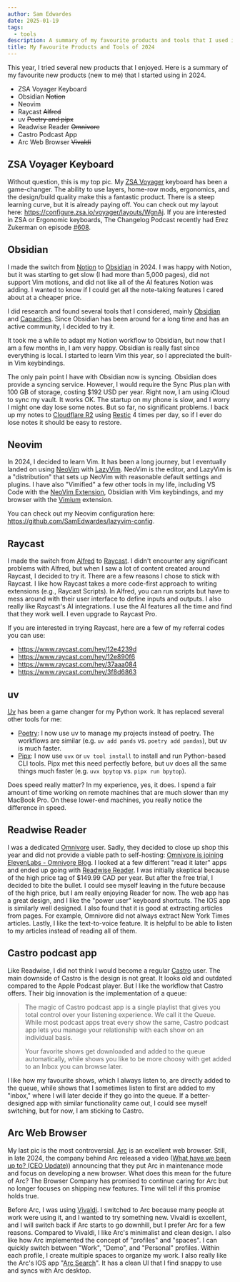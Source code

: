 ```yaml
---
author: Sam Edwardes
date: 2025-01-19
tags:
  - tools
description: A summary of my favourite products and tools that I used in 2024, including ZSA Voyager Keyboard, Obsidian, Neovim, Raycast, Uv, Readwise Reader, Castro Podcast App, and the Arc Web Browser.
title: My Favourite Products and Tools of 2024
---
```


This year, I tried several new products that I enjoyed. Here is a summary of my favourite new products (new to me) that I started using in 2024.

- ZSA Voyager Keyboard
- Obsidian ~~Notion~~
- Neovim
- Raycast ~~Alfred~~
- uv ~~Poetry and pipx~~
- Readwise Reader ~~Omnivore~~
- Castro Podcast App
- Arc Web Browser ~~Vivaldi~~

## ZSA Voyager Keyboard

Without question, this is my top pic. My [ZSA Voyager](https://www.zsa.io/voyager) keyboard has been a game-changer. The ability to use layers, home-row mods, ergonomics, and the design/build quality make this a fantastic product. There is a steep learning curve, but it is already paying off. You can check out my layout here: <https://configure.zsa.io/voyager/layouts/WgnAj>. If you are interested in ZSA or Ergonomic keyboards, The Changelog Podcast recently had Erez Zukerman on episode [#608](https://changelog.com/podcast/608).

<!-- TODO: add pics of my keyboard -->

## Obsidian

I made the switch from [Notion](https://notion.so) to [Obsidian](https://obsidian.md/) in 2024. I was happy with Notion, but it was starting to get slow (I had more than 5,000 pages), did not support Vim motions, and did not like all of the AI features Notion was adding. I wanted to know if I could get all the note-taking features I cared about at a cheaper price.

I did research and found several tools that I considered, mainly [Obsidian](https://obsidian.md/) and [Capacities](https://capacities.io/). Since Obsidian has been around for a long time and has an active community, I decided to try it.

It took me a while to adapt my Notion workflow to Obsidian, but now that I am a few months in, I am very happy. Obsidian is really fast since everything is local. I started to learn Vim this year, so I appreciated the built-in Vim keybindings.

The only pain point I have with Obsidian now is syncing. Obsidian does provide a syncing service. However, I would require the Sync Plus plan with 100 GB of storage, costing $192 USD per year. Right now, I am using iCloud to sync my vault. It works OK. The startup on my phone is slow, and I worry I might one day lose some notes. But so far, no significant problems. I back up my notes to [Cloudflare R2](https://www.cloudflare.com/developer-platform/products/r2/) using [Restic](https://restic.net/) 4 times per day, so if I ever do lose notes it should be easy to restore.

## Neovim

In 2024, I decided to learn Vim. It has been a long journey, but I eventually landed on using [NeoVim](https://neovim.io/) with [LazyVim](https://www.lazyvim.org/). NeoVim is the editor, and LazyVim is a "distribution" that sets up NeoVim with reasonable default settings and plugins. I have also "Vimified" a few other tools in my life, including VS Code with the [NeoVim Extension](https://github.com/vscode-neovim/vscode-neovim), Obsidian with Vim keybindings, and my browser with the [Vimium](https://chromewebstore.google.com/detail/vimium/dbepggeogbaibhgnhhndojpepiihcmeb) extension.

You can check out my Neovim configuration here: <https://github.com/SamEdwardes/lazyvim-config>.

## Raycast

I made the switch from [Alfred](https://www.alfredapp.com/) to [Raycast](https://www.raycast.com/). I didn't encounter any significant problems with Alfred, but when I saw a lot of content created around Raycast, I decided to try it. There are a few reasons I chose to stick with Raycast. I like how Raycast takes a more code-first approach to writing extensions (e.g., Raycast Scripts). In Alfred, you can run scripts but have to mess around with their user interface to define inputs and outputs. I also really like Raycast's AI integrations. I use the AI features all the time and find that they work well. I even upgrade to Raycast Pro.

If you are interested in trying Raycast, here are a few of my referral codes you can use:

- <https://www.raycast.com/hey/12e4239d>
- <https://www.raycast.com/hey/12e890f6>
- <https://www.raycast.com/hey/37aaa084>
- <https://www.raycast.com/hey/3f8d6863>

## uv

[Uv](https://docs.astral.sh/uv/) has been a game changer for my Python work. It has replaced several other tools for me:

- [Poetry](https://python-poetry.org/): I now use uv to manage my projects instead of poetry. The workflows are similar (e.g. `uv add pands` vs. `poetry add pandas`), but uv is much faster.
- [Pipx](https://pipx.pypa.io/latest/): I now use `uvx` or `uv tool install` to install and run Python-based CLI tools. Pipx met this need perfectly before, but uv does all the same things much faster (e.g. `uvx bpytop` vs. `pipx run bpytop`).

Does speed really matter? In my experience, yes, it does. I spend a fair amount of time working on remote machines that are much slower than my MacBook Pro. On these lower-end machines, you really notice the difference in speed.

## Readwise Reader

I was a dedicated [Omnivore](https://omnivore.app/) user. Sadly, they decided to close up shop this year and did not provide a viable path to self-hosting: [Omnivore is joining ElevenLabs - Omnivore Blog](https://blog.omnivore.app/p/omnivore-is-joining-elevenlabs). I looked at a few different "read it later" apps and ended up going with [Readwise Reader](https://readwise.io/read). I was initially skeptical because of the high price tag of $149.99 CAD per year. But after the free trial, I decided to bite the bullet. I could see myself leaving in the future because of the high price, but I am really enjoying Reader for now. The web app has a great design, and I like the "power user" keyboard shortcuts. The IOS app is similarly well designed. I also found that it is good at extracting articles from pages. For example, Omnivore did not always extract New York Times articles. Lastly, I like the text-to-voice feature. It is helpful to be able to listen to my articles instead of reading all of them.

## Castro podcast app

Like Readwise, I did not think I would become a regular [Castro](https://castro.fm/) user. The main downside of Castro is the design is not great. It looks old and outdated compared to the Apple Podcast player. But I like the workflow that Castro offers. Their big innovation is the implementation of a queue:

> The magic of Castro podcast app is a single playlist that gives you total control over your listening experience. We call it the Queue. While most podcast apps treat every show the same, Castro podcast app lets you manage your relationship with each show on an individual basis.
>
> Your favorite shows get downloaded and added to the queue automatically, while shows you like to be more choosy with get added to an Inbox you can browse later.

I like how my favourite shows, which I always listen to, are directly added to the queue, while shows that I sometimes listen to first are added to my "inbox," where I will later decide if they go into the queue. If a better-designed app with similar functionality came out, I could see myself switching, but for now, I am sticking to Castro.

## Arc Web Browser

My last pic is the most controversial. [Arc](https://arc.net/) is an excellent web browser. Still, in late 2024, the company behind Arc released a video ([What have we been up to? (CEO Update)](https://www.youtube.com/watch?v=E9yZ0JusME4)) announcing that they put Arc in maintenance mode and focus on developing a new browser. What does this mean for the future of Arc? The Browser Company has promised to continue caring for Arc but no longer focuses on shipping new features. Time will tell if this promise holds true.

Before Arc, I was using [Vivaldi](https://vivaldi.com/). I switched to Arc because many people at work were using it, and I wanted to try something new. Vivaldi is excellent, and I will switch back if Arc starts to go downhill, but I prefer Arc for a few reasons. Compared to Vivaldi, I like Arc's minimalist and clean design. I also like how Arc implemented the concept of "profiles" and "spaces". I can quickly switch between "Work", "Demo", and "Personal" profiles. Within each profile, I create multiple spaces to organize my work. I also really like the Arc's IOS app "[Arc Search](https://apps.apple.com/us/app/arc-search-find-it-faster/id6472513080)". It has a clean UI that I find snappy to use and syncs with Arc desktop.
